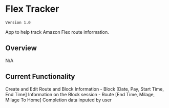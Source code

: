 # Flex Tracker
``Version 1.0``

App to help track Amazon Flex route information.

## Overview

N/A

## Current Functionality

Create and Edit Route and Block Information
    - Block [Date, Pay, Start Time, End Time]
        Information on the Block session
    - Route [End Time, Milage, Milage To Home]
        Completion data inputed by user
